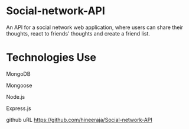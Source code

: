 # Social-network-API
An API for a social network web application, where users can share their thoughts, react to friends' thoughts and create a friend list.

# Technologies Use
MongoDB

Mongoose

Node.js

Express.js

github uRL https://github.com/hineeraja/Social-network-API